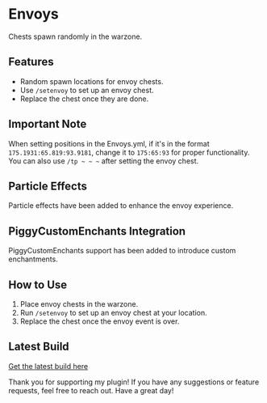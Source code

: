 # Envoys
Chests spawn randomly in the warzone.

## Features
- Random spawn locations for envoy chests.
- Use `/setenvoy` to set up an envoy chest.
- Replace the chest once they are done.

## Important Note
When setting positions in the Envoys.yml, if it's in the format `175.1931:65.819:93.9181`, change it to `175:65:93` for proper functionality. You can also use `/tp ~ ~ ~` after setting the envoy chest.

## Particle Effects
Particle effects have been added to enhance the envoy experience.

## PiggyCustomEnchants Integration
PiggyCustomEnchants support has been added to introduce custom enchantments.

## How to Use
1. Place envoy chests in the warzone.
2. Run `/setenvoy` to set up an envoy chest at your location.
3. Replace the chest once the envoy event is over.

## Latest Build
[Get the latest build here](https://poggit.pmmp.io/ci/BajanVlogs/Envoys/Envoys)

Thank you for supporting my plugin! If you have any suggestions or feature requests, feel free to reach out. Have a great day!

